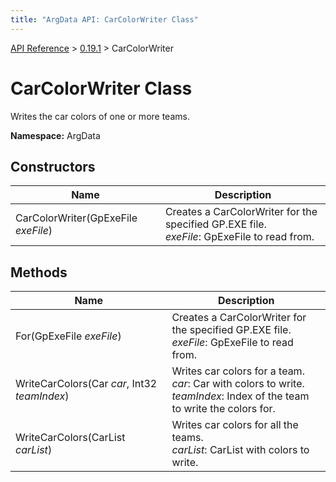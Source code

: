 ```yaml
---
title: "ArgData API: CarColorWriter Class"
---
```


[API Reference](/argdata/api) &gt; [0.19.1](/argdata/api/0.19.1) &gt; CarColorWriter

# CarColorWriter Class

Writes the car colors of one or more teams.

**Namespace:** ArgData

## Constructors

<table class="table table-bordered table-striped ">
<thead>
  <tr>
    <th>Name</th>
    <th>Description</th>
  </tr>
</thead>
<tbody>
  <tr>
    <td>CarColorWriter(GpExeFile <em>exeFile</em>)</td>
    <td>Creates a CarColorWriter for the specified GP.EXE file.<br /><em>exeFile</em>: GpExeFile to read from.<br /></td>
  </tr>
</tbody>
</table>


## Methods

<table class="table table-bordered table-striped ">
<thead>
  <tr>
    <th>Name</th>
    <th>Description</th>
  </tr>
</thead>
<tbody>
  <tr>
    <td>For(GpExeFile <em>exeFile</em>)</td>
    <td>Creates a CarColorWriter for the specified GP.EXE file.<br /><em>exeFile</em>: GpExeFile to read from.<br /></td>
  </tr>
  <tr>
    <td>WriteCarColors(Car <em>car</em>, Int32 <em>teamIndex</em>)</td>
    <td>Writes car colors for a team.<br /><em>car</em>: Car with colors to write.<br /><em>teamIndex</em>: Index of the team to write the colors for.<br /></td>
  </tr>
  <tr>
    <td>WriteCarColors(CarList <em>carList</em>)</td>
    <td>Writes car colors for all the teams.<br /><em>carList</em>: CarList with colors to write.<br /></td>
  </tr>
</tbody>
</table>



